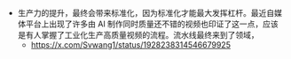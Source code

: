 - 生产力的提升，最终会带来标准化，因为标准化才能最大发挥杠杆。最近自媒体平台上出现了许多由 AI 制作同时质量还不错的视频也印证了这一点，应该是有人掌握了工业化生产高质量视频的流程。流水线最终来到了领域，
	- https://x.com/Svwang1/status/1928238314546679925